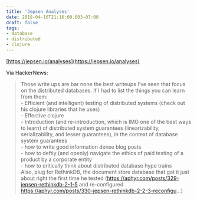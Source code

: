 ```yaml
---
title: 'Jepsen Analyses'
date: 2018-04-16T21:16:00.003-07:00
draft: false
tags: 
- database
- distributed
- clojure
---
```


[https://jepsen.io/analyses](https://jepsen.io/analyses)

  
Via HackerNews:  
  

> Those write ups are bar none the best writeups I've seen that focus on the distributed databases. If I had to list the things you can learn from them:  
> \- Efficient (and intelligent) testing of distributed systems (check out his clojure libraries that he uses)  
> \- Effective clojure  
> \- Introduction (and re-introduction, which is IMO one of the best ways to learn) of distributed system guarantees (linearizability, serializability, and lesser guarantees), in the context of database system guarantees  
> \- how to write good information dense blog posts  
> \- how to deftly (and openly) navigate the ethics of paid testing of a product by a corporate entity  
> \- how to critically think about distributed database hype trains  
> Also, plug for RethinkDB, the document store database that got it just about right the first time he tested (https://aphyr.com/posts/329-jepsen-rethinkdb-2-1-5 and re-configured https://aphyr.com/posts/330-jepsen-rethinkdb-2-2-3-reconfigu...)